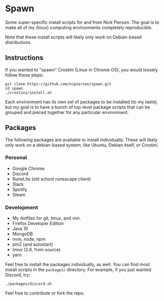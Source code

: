 # Spawn

Some super-specific install scripts for and from Nick Pierson. The goal is to
make all of my (linux) computing environments completely reproducible.

Note that these install scripts will likely only work on Debian-based
distributions.

## Instructions

If you wanted to "spawn" Crostini (Linux in Chrome OS), you would loosely
follow these steps:

```
git clone https://github.com/ncpierson/spawn.git
cd spawn
./crostini/install.sh
```

Each environment has its own set of packages to be installed (to my taste), but
my goal is to have a bunch of top-level package scripts that can be grouped and
pieced together for any particular environment.

## Packages

The following packages are available to install individually. These will likely
only work on a debian-based system, like Ubuntu, Debian itself, or Crostini.

### Personal

* Google Chrome
* Discord
* RuneLite (old school runescape client)
* Slack
* Spotify
* Steam

### Development

* My dotfiles for git, tmux, and vim.
* Firefox Developer Edition
* Java 10
* MongoDB
* nvm, node, npm
* pm2 (and autostart)
* tmux (2.6, from source)
* yarn

Feel free to install the packages individually, as well. You can find most
install scripts in the `packages/` directory. For example, if you just wanted
Discord, try:

```
./packages/discord.sh
```

Feel free to contribute or fork the repo.
